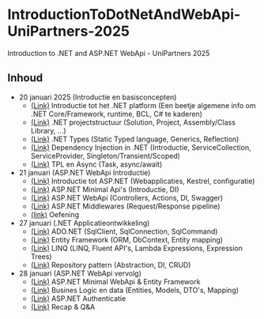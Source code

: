 # IntroductionToDotNetAndWebApi-UniPartners-2025
Introduction to .NET and ASP.NET WebApi - UniPartners 2025

## Inhoud

- 20 januari 2025 (Introductie en basisconcepten)
    - [(Link)](./2025-01-20/1-DotNet-Introduction/1-Before/README.md) Introductie tot het .NET platform (Een beetje algemene info om .NET Core/Framework, runtime, BCL, C# te kaderen)
    - [(Link)](./2025-01-20/2-DotNet-Projects/1-Before/README.md) .NET projectstructuur (Solution, Project, Assembly/Class Library, ...)
    - [(Link)](./2025-01-20/3-DotNet-Types/1-Before/README.md) .NET Types (Static Typed language, Generics, Reflection)
    - [(Link)](./2025-01-20/4-Dependency-Injection/1-Before/README.md) Dependency Injection in .NET (Introductie, ServiceCollection, ServiceProvider, Singleton/Transient/Scoped)
    - [(Link)](./2025-01-20/5-TPL-Async/1-Before/README.md) TPL en Async (Task, async/await)
- 21 januari (ASP.NET WebApi Introductie)
    - [(Link)](./2025-01-21/1-AspNet-Introduction/1-Before/README.md) Introductie tot ASP.NET (Webapplicaties, Kestrel, configuratie)
    - [(Link)](./2025-01-21/2-AspNet-MinimalWebApi/1-Before/README.md) ASP.NET Minimal Api's (Introductie, DI)
    - [(Link)](./2025-01-21/3-AspNet-WebApi/1-Before/README.md) ASP.NET WebApi (Controllers, Actions, DI, Swagger)
    - [(Link)](./2025-01-21/4-AspNetMiddleware/1-Before/README.md) ASP.NET Middlewares (Request/Response pipeline)
    - [(link)](./2025-01-21/5-Oefening/1-Before/README.md) Oefening
- 27 januari (.NET Applicatieontwikkeling)
    - [(Link)](./2025-01-27/1-AdoNet/1-Before/README.md) ADO.NET (SqlClient, SqlConnection, SqlCommand)
    - [(Link)](./2025-01-27/2-Entity-Framework/1-Before/README.md) Entity Framework (ORM, DbContext, Entity mapping)
    - [(Link)](./2025-01-27/3-Linq//1-Before/README.md) LINQ (LINQ, Fluent API's, Lambda Expressions, Expression Trees)
    - [(Link)](./2025-01-27/4-Repository-Pattern/1-Before/README.md) Repository pattern (Abstraction, DI, CRUD)
- 28 januari (ASP.NET WebApi vervolg)
    - [(Link)](./2025-01-28/1-AspNetWebApi-EntityFramework/1-Before/README.md) ASP.NET Minimal WebApi & Entity Framework
    - [(Link)](./2025-01-28/2-BusinessLogicAndData/1-Before/README.md) Busines Logic en data (Entities, Models, DTO's, Mapping)
    - [(Link)](./2025-01-28/3-AspNet-Auth/1-Before/README.md) ASP.NET Authenticatie
    - [(Link)](./2025-01-28/4-Recap/1-Before/README.md) Recap & Q&A